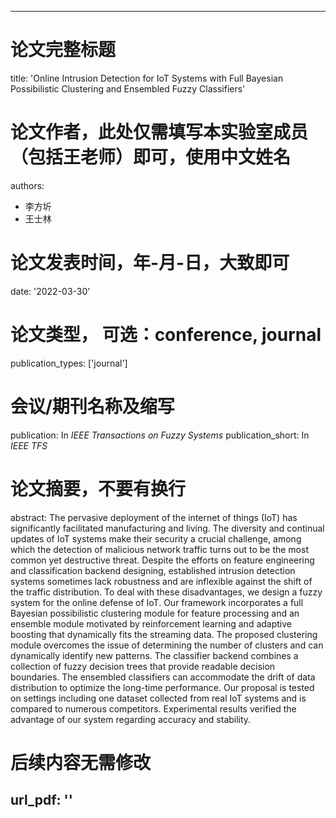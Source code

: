 ---

# 论文完整标题

title: 'Online Intrusion Detection for IoT Systems with Full Bayesian Possibilistic Clustering and Ensembled Fuzzy Classifiers'

# 论文作者，此处仅需填写本实验室成员（包括王老师）即可，使用中文姓名

authors:

- 李方圻
- 王士林

# 论文发表时间，年-月-日，大致即可

date: '2022-03-30'

# 论文类型， 可选：conference, journal

publication_types: ['journal']

# 会议/期刊名称及缩写

publication: In *IEEE Transactions on Fuzzy Systems*
publication_short: In *IEEE TFS*

# 论文摘要，不要有换行

abstract: The pervasive deployment of the internet of things (IoT) has significantly facilitated manufacturing and living. The diversity and continual updates of IoT systems make their security a crucial challenge, among which the detection of malicious network traffic turns out to be the most common yet destructive threat. Despite the efforts on feature engineering and classification backend designing, established intrusion detection systems sometimes lack robustness and are inflexible against the shift of the traffic distribution. To deal with these disadvantages, we design a fuzzy system for the online defense of IoT. Our framework incorporates a full Bayesian possibilistic clustering module for feature processing and an ensemble module motivated by reinforcement learning and adaptive boosting that dynamically fits the streaming data. The proposed clustering module overcomes the issue of determining the number of clusters and can dynamically identify new patterns. The classifier backend combines a collection of fuzzy decision trees that provide readable decision boundaries. The ensembled classifiers can accommodate the drift of data distribution to optimize the long-time performance. Our proposal is tested on settings including one dataset collected from real IoT systems and is compared to numerous competitors. Experimental results verified the advantage of our system regarding accuracy and stability.

# 后续内容无需修改

url_pdf: ''
---